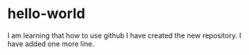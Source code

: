 # hello-world
I am learning that how to use github
I have created the new repository.
I have added one more line.
